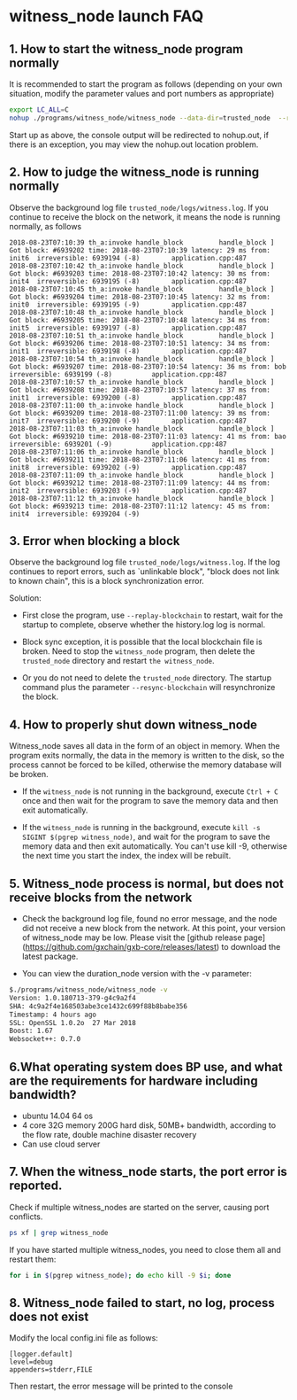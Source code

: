 
# witness_node launch FAQ

## 1. How to start the witness_node program normally
   
It is recommended to start the program as follows (depending on your own situation, modify the parameter values ​​and port numbers as appropriate)

```bash
export LC_ALL=C
nohup ./programs/witness_node/witness_node --data-dir=trusted_node  --rpc-endpoint="0.0.0.0:28090" --p2p-endpoint="0.0.0.0:6789" --track-account "\"1.2.241993\"" --max-ops-per-account=-1  --fast-replay 1>nohup.out 2>&1 &
```

Start up as above, the console output will be redirected to nohup.out, if there is an exception, you may view the nohup.out location problem.

## 2. How to judge the witness_node is running normally
   Observe the background log file `trusted_node/logs/witness.log`. If you continue to receive the block on the network, it means the node is running normally, as follows
```
2018-08-23T07:10:39 th_a:invoke handle_block         handle_block ] Got block: #6939202 time: 2018-08-23T07:10:39 latency: 29 ms from: init6  irreversible: 6939194 (-8)		application.cpp:487
2018-08-23T07:10:42 th_a:invoke handle_block         handle_block ] Got block: #6939203 time: 2018-08-23T07:10:42 latency: 30 ms from: init4  irreversible: 6939195 (-8)		application.cpp:487
2018-08-23T07:10:45 th_a:invoke handle_block         handle_block ] Got block: #6939204 time: 2018-08-23T07:10:45 latency: 32 ms from: init0  irreversible: 6939195 (-9)		application.cpp:487
2018-08-23T07:10:48 th_a:invoke handle_block         handle_block ] Got block: #6939205 time: 2018-08-23T07:10:48 latency: 34 ms from: init5  irreversible: 6939197 (-8)		application.cpp:487
2018-08-23T07:10:51 th_a:invoke handle_block         handle_block ] Got block: #6939206 time: 2018-08-23T07:10:51 latency: 34 ms from: init1  irreversible: 6939198 (-8)		application.cpp:487
2018-08-23T07:10:54 th_a:invoke handle_block         handle_block ] Got block: #6939207 time: 2018-08-23T07:10:54 latency: 36 ms from: bob  irreversible: 6939199 (-8)			application.cpp:487
2018-08-23T07:10:57 th_a:invoke handle_block         handle_block ] Got block: #6939208 time: 2018-08-23T07:10:57 latency: 37 ms from: init1  irreversible: 6939200 (-8)		application.cpp:487
2018-08-23T07:11:00 th_a:invoke handle_block         handle_block ] Got block: #6939209 time: 2018-08-23T07:11:00 latency: 39 ms from: init7  irreversible: 6939200 (-9)		application.cpp:487
2018-08-23T07:11:03 th_a:invoke handle_block         handle_block ] Got block: #6939210 time: 2018-08-23T07:11:03 latency: 41 ms from: bao  irreversible: 6939201 (-9)			application.cpp:487
2018-08-23T07:11:06 th_a:invoke handle_block         handle_block ] Got block: #6939211 time: 2018-08-23T07:11:06 latency: 41 ms from: init8  irreversible: 6939202 (-9)		application.cpp:487
2018-08-23T07:11:09 th_a:invoke handle_block         handle_block ] Got block: #6939212 time: 2018-08-23T07:11:09 latency: 44 ms from: init2  irreversible: 6939203 (-9)		application.cpp:487
2018-08-23T07:11:12 th_a:invoke handle_block         handle_block ] Got block: #6939213 time: 2018-08-23T07:11:12 latency: 45 ms from: init4  irreversible: 6939204 (-9)
```
## 3. Error when blocking a block
   Observe the background log file `trusted_node/logs/witness.log`. If the log continues to report errors, such as `unlinkable block", "block does not link to known chain", this is a block synchronization error.

   Solution:

   - First close the program, use ```--replay-blockchain``` to restart, wait for the startup to complete, observe whether the history.log log is normal.

   - Block sync exception, it is possible that the local blockchain file is broken. Need to stop the `witness_node` program, then delete the `trusted_node` directory and restart `the witness_node`.

   - Or you do not need to delete the `trusted_node` directory. The startup command plus the parameter `--resync-blockchain` will resynchronize the block.

## 4. How to properly shut down witness\_node

   Witness_node saves all data in the form of an object in memory. When the program exits normally, the data in the memory is written to the disk, so the process cannot be forced to be killed, otherwise the memory database will be broken.

   - If the `witness_node` is not running in the background, execute `Ctrl + C` once and then wait for the program to save the memory data and then exit automatically.

   - If the `witness_node` is running in the background, execute `kill -s SIGINT $(pgrep witness_node)`, and wait for the program to save the memory data and then exit automatically. You can't use kill -9, otherwise the next time you start the index, the index will be rebuilt.

## 5. Witness_node process is normal, but does not receive blocks from the network

   - Check the background log file, found no error message, and the node did not receive a new block from the network. At this point, your version of witness_node may be low. Please visit the [github release page] (https://github.com/gxchain/gxb-core/releases/latest) to download the latest package.

   - You can view the duration_node version with the -v parameter:
```bash
$./programs/witness_node/witness_node -v
Version: 1.0.180713-379-g4c9a2f4
SHA: 4c9a2f4e168503abe3ce1432c699f88b8babe356
Timestamp: 4 hours ago
SSL: OpenSSL 1.0.2o  27 Mar 2018
Boost: 1.67
Websocket++: 0.7.0
```
## 6.What operating system does BP use, and what are the requirements for hardware including bandwidth?
   - ubuntu 14.04 64 os
   - 4 core 32G memory 200G hard disk, 50MB+ bandwidth, according to the flow rate, double machine disaster recovery
   - Can use cloud server

## 7. When the witness_node starts, the port error is reported.
   Check if multiple witness_nodes are started on the server, causing port conflicts.
```bash
ps xf | grep witness_node
```
   If you have started multiple witness_nodes, you need to close them all and restart them:
```bash
for i in $(pgrep witness_node); do echo kill -9 $i; done
```
   
## 8. Witness_node failed to start, no log, process does not exist
Modify the local config.ini file as follows:
```
[logger.default]
level=debug
appenders=stderr,FILE
```
Then restart, the error message will be printed to the console